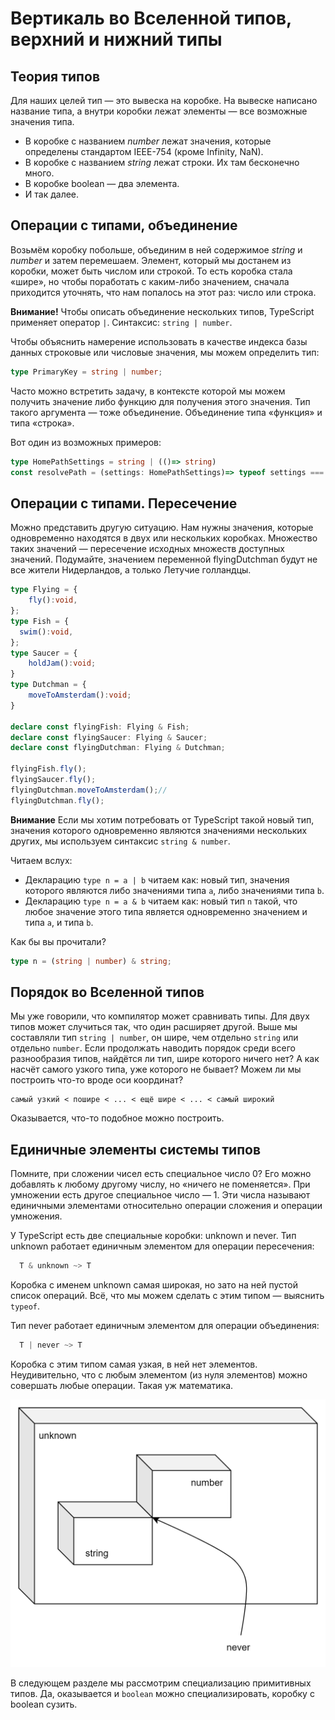 # Вертикаль во Вселенной типов, верхний и нижний типы

## Теория типов

Для наших целей тип — это вывеска на коробке. На вывеске написано название типа, а внутри коробки лежат элементы — все возможные значения типа.

- В коробке с названием *number* лежат значения, которые определены стандартом IEEE-754 (кроме Infinity, NaN).
- В коробке с названием *string* лежат строки. Их там бесконечно много.
- В коробке boolean — два элемента.
- И так далее.

## Операции с типами, объединение

Возьмём коробку побольше, объединим в ней содержимое *string* и *number* и затем перемешаем. Элемент, который мы достанем из коробки, может быть числом или строкой. То есть коробка стала «шире», но чтобы поработать с каким-либо значением, сначала приходится уточнять, что нам попалось на этот раз: число или строка.

**Внимание!** Чтобы описать объединение нескольких типов,  TypeScript  применяет оператор `|`. Синтаксис: `string | number`.

Чтобы объяснить намерение использовать в качестве индекса базы данных строковые или числовые значения, мы можем определить тип:

```ts
type PrimaryKey = string | number;
```

Часто можно встретить задачу, в контексте которой мы можем получить значение либо функцию для получения этого значения. Тип такого аргумента — тоже объединение. Объединение типа «функция» и типа «строка». 

Вот один из возможных примеров:

```ts
type HomePathSettings = string | (()=> string)
const resolvePath = (settings: HomePathSettings)=> typeof settings === 'function'? settings(): settings;
```

## Операции с типами. Пересечение

Можно представить другую ситуацию. Нам нужны значения, которые одновременно находятся в двух или нескольких коробках. Множество таких значений — пересечение исходных множеств доступных значений. Подумайте, значением переменной flyingDutchman будут не все жители Нидерландов, а только Летучие голландцы.

```typescript
type Flying = {
    fly():void,
};
type Fish = {
  swim():void,
};
type Saucer = {
    holdJam():void;
}
type Dutchman = {
    moveToAmsterdam():void;
}

declare const flyingFish: Flying & Fish;
declare const flyingSaucer: Flying & Saucer;
declare const flyingDutchman: Flying & Dutchman;

flyingFish.fly();
flyingSaucer.fly();
flyingDutchman.moveToAmsterdam();//
flyingDutchman.fly();
```

**Внимание** Если мы хотим потребовать от TypeScript такой новый тип, значения которого одновременно являются значениями нескольких других, мы используем синтаксис `string & number`.

Читаем вслух:

- Декларацию `type n = a | b` читаем как: новый тип, значения которого являются либо значениями типа `a`, либо значениями типа `b`.
- Декларацию `type n = a & b` читаем как: новый тип `n` такой, что любое значение этого типа является одновременно значением и типа `a`, и типа `b`.

Как бы вы прочитали?

```typescript
type n = (string | number) & string;
```

## Порядок во Вселенной типов

Мы уже говорили, что компилятор может сравнивать типы. Для двух типов может случиться так, что один расширяет другой. Выше мы составляли тип `string | number`, он шире, чем отдельно `string` или отдельно `number`. Если продолжать наводить порядок среди всего разнообразия типов, найдётся ли тип, шире которого ничего нет? А как насчёт самого узкого типа, уже которого не бывает? Можем ли мы построить что-то вроде оси координат?

```text
самый узкий < пошире < ... < ещё шире < ... < самый широкий
```

Оказывается, что-то подобное можно построить.

## Единичные элементы системы типов

Помните, при сложении чисел есть специальное число 0? Его можно добавлять к любому другому числу, но «ничего не поменяется». При умножении есть другое специальное число — 1. Эти числа называют единичными элементами относительно операции сложения и операции умножения. 

У TypeScript есть две специальные коробки: unknown и  never. Тип unknown работает единичным элементом для операции пересечения:

```typescript
  T & unknown ~> T
```

Коробка с именем unknown самая широкая, но зато на ней пустой список операций. Всё, что мы можем сделать с этим типом — выяснить `typeof`.

Тип never работает единичным элементом для операции объединения:

```typescript
  T | never ~> T
```

Коробка с этим типом самая узкая, в ней нет элементов. Неудивительно, что с любым элементом (из нуля элементов) можно совершать любые операции. Такая уж математика.

![Система типов typescript](assets/type-system.png)

В следующем разделе мы рассмотрим специализацию примитивных типов. Да, оказывается и `boolean` можно специализировать, коробку с boolean сузить.
